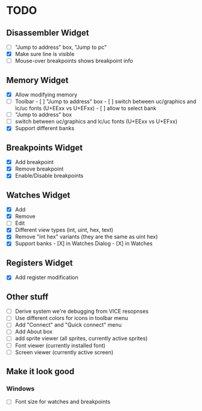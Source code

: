 # TODO

## Disassembler Widget
- [ ] "Jump to address" box, "Jump to pc"
- [X] Make sure line is visible
- [ ] Mouse-over breakpoints shows breakpoint info

## Memory Widget
- [X] Allow modifying memory
- [ ] Toolbar
      - [ ] "Jump to address" box
      - [ ] switch between uc/graphics and lc/uc fonts (U+EExx vs U+EFxx)
      - [ ] allow to select bank
- [ ] "Jump to address" box
- [ ] switch between uc/graphics and lc/uc fonts (U+EExx vs U+EFxx)
- [X] Support different banks

## Breakpoints Widget
- [X] Add breakpoint
- [X] Remove breakpoint
- [X] Enable/Disable breakpoints

## Watches Widget
- [X] Add
- [X] Remove
- [ ] Edit
- [X] Different view types (int, uint, hex, text)
- [X] Remove "int hex" variants (they are the same as uint hex)
- [X] Support banks
      - [X] in Watches Dialog
      - [X] in Watches

## Registers Widget
- [X] Add register modification

## Other stuff
- [ ] Derive system we're debugging from VICE resopnses
- [ ] Use different colors for icons in toolbar menu
- [ ] Add "Connect" and "Quick connect" menu
- [ ] Add About box
- [ ] add sprite viewer (all sprites, currently active sprites)
- [ ] Font viewer (currently installed font)
- [ ] Screen viewer (currently active screen)

## Make it look good
### Windows
- [ ] Font size for watches and breakpoints
